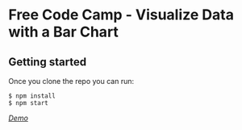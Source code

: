 # Free Code Camp - Visualize Data with a Bar Chart

## Getting started

Once you clone the repo you can run:

```
$ npm install
$ npm start
```

*[Demo](https://kyawzintun.github.io/barchart/)*
